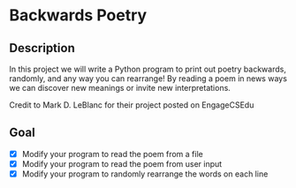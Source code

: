 # Backwards Poetry
## Description

In this project we will write a Python program to print out poetry backwards, randomly, and any way you can rearrange! By reading a poem in news ways we can discover new meanings or invite new interpretations.

Credit to Mark D. LeBlanc for their project posted on EngageCSEdu

## Goal
- [x] Modify your program to read the poem from a file
- [x] Modify your program to read the poem from user input
- [x] Modify your program to randomly rearrange the words on each line
